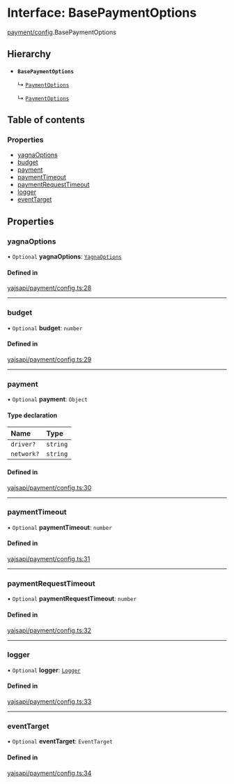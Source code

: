# Interface: BasePaymentOptions

[payment/config](../modules/payment_config.md).BasePaymentOptions

## Hierarchy

- **`BasePaymentOptions`**

  ↳ [`PaymentOptions`](payment_payments.PaymentOptions.md)

  ↳ [`PaymentOptions`](payment_service.PaymentOptions.md)

## Table of contents

### Properties

- [yagnaOptions](payment_config.BasePaymentOptions.md#yagnaoptions)
- [budget](payment_config.BasePaymentOptions.md#budget)
- [payment](payment_config.BasePaymentOptions.md#payment)
- [paymentTimeout](payment_config.BasePaymentOptions.md#paymenttimeout)
- [paymentRequestTimeout](payment_config.BasePaymentOptions.md#paymentrequesttimeout)
- [logger](payment_config.BasePaymentOptions.md#logger)
- [eventTarget](payment_config.BasePaymentOptions.md#eventtarget)

## Properties

### yagnaOptions

• `Optional` **yagnaOptions**: [`YagnaOptions`](../modules/executor_executor.md#yagnaoptions)

#### Defined in

[yajsapi/payment/config.ts:28](https://github.com/golemfactory/yajsapi/blob/87b4066/yajsapi/payment/config.ts#L28)

___

### budget

• `Optional` **budget**: `number`

#### Defined in

[yajsapi/payment/config.ts:29](https://github.com/golemfactory/yajsapi/blob/87b4066/yajsapi/payment/config.ts#L29)

___

### payment

• `Optional` **payment**: `Object`

#### Type declaration

| Name | Type |
| :------ | :------ |
| `driver?` | `string` |
| `network?` | `string` |

#### Defined in

[yajsapi/payment/config.ts:30](https://github.com/golemfactory/yajsapi/blob/87b4066/yajsapi/payment/config.ts#L30)

___

### paymentTimeout

• `Optional` **paymentTimeout**: `number`

#### Defined in

[yajsapi/payment/config.ts:31](https://github.com/golemfactory/yajsapi/blob/87b4066/yajsapi/payment/config.ts#L31)

___

### paymentRequestTimeout

• `Optional` **paymentRequestTimeout**: `number`

#### Defined in

[yajsapi/payment/config.ts:32](https://github.com/golemfactory/yajsapi/blob/87b4066/yajsapi/payment/config.ts#L32)

___

### logger

• `Optional` **logger**: [`Logger`](utils_logger_logger.Logger.md)

#### Defined in

[yajsapi/payment/config.ts:33](https://github.com/golemfactory/yajsapi/blob/87b4066/yajsapi/payment/config.ts#L33)

___

### eventTarget

• `Optional` **eventTarget**: `EventTarget`

#### Defined in

[yajsapi/payment/config.ts:34](https://github.com/golemfactory/yajsapi/blob/87b4066/yajsapi/payment/config.ts#L34)

